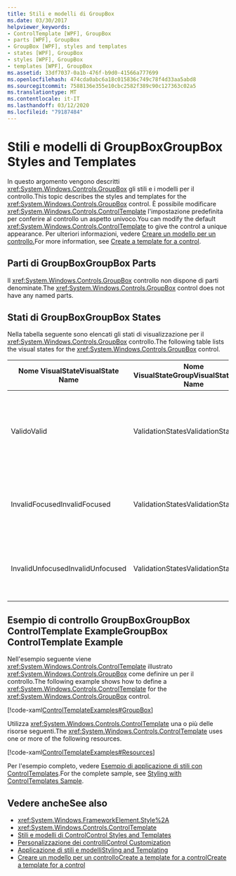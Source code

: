 ```yaml
---
title: Stili e modelli di GroupBox
ms.date: 03/30/2017
helpviewer_keywords:
- ControlTemplate [WPF], GroupBox
- parts [WPF], GroupBox
- GroupBox [WPF], styles and templates
- states [WPF], GroupBox
- styles [WPF], GroupBox
- templates [WPF], GroupBox
ms.assetid: 33df7037-0a1b-476f-b9d0-41566a777699
ms.openlocfilehash: 474cda0abc6a18c015836c749c78f4d33aa5abd8
ms.sourcegitcommit: 7588136e355e10cbc2582f389c90c127363c02a5
ms.translationtype: MT
ms.contentlocale: it-IT
ms.lasthandoff: 03/12/2020
ms.locfileid: "79187484"
---
```

# <a name="groupbox-styles-and-templates"></a><span data-ttu-id="02d60-102">Stili e modelli di GroupBox</span><span class="sxs-lookup"><span data-stu-id="02d60-102">GroupBox Styles and Templates</span></span>
<a name="introduction"></a><span data-ttu-id="02d60-103">In questo argomento vengono descritti <xref:System.Windows.Controls.GroupBox> gli stili e i modelli per il controllo.</span><span class="sxs-lookup"><span data-stu-id="02d60-103">This topic describes the styles and templates for the <xref:System.Windows.Controls.GroupBox> control.</span></span> <span data-ttu-id="02d60-104">È possibile modificare <xref:System.Windows.Controls.ControlTemplate> l'impostazione predefinita per conferire al controllo un aspetto univoco.</span><span class="sxs-lookup"><span data-stu-id="02d60-104">You can modify the default <xref:System.Windows.Controls.ControlTemplate> to give the control a unique appearance.</span></span> <span data-ttu-id="02d60-105">Per ulteriori informazioni, vedere [Creare un modello per un controllo.](../../../desktop-wpf/themes/how-to-create-apply-template.md)</span><span class="sxs-lookup"><span data-stu-id="02d60-105">For more information, see [Create a template for a control](../../../desktop-wpf/themes/how-to-create-apply-template.md).</span></span>  
  
<a name="groupbox_parts"></a>
## <a name="groupbox-parts"></a><span data-ttu-id="02d60-106">Parti di GroupBox</span><span class="sxs-lookup"><span data-stu-id="02d60-106">GroupBox Parts</span></span>  
 <span data-ttu-id="02d60-107">Il <xref:System.Windows.Controls.GroupBox> controllo non dispone di parti denominate.</span><span class="sxs-lookup"><span data-stu-id="02d60-107">The <xref:System.Windows.Controls.GroupBox> control does not have any named parts.</span></span>  
  
<a name="groupbox_states"></a>
## <a name="groupbox-states"></a><span data-ttu-id="02d60-108">Stati di GroupBox</span><span class="sxs-lookup"><span data-stu-id="02d60-108">GroupBox States</span></span>  
 <span data-ttu-id="02d60-109">Nella tabella seguente sono elencati gli stati di visualizzazione per il <xref:System.Windows.Controls.GroupBox> controllo.</span><span class="sxs-lookup"><span data-stu-id="02d60-109">The following table lists the visual states for the <xref:System.Windows.Controls.GroupBox> control.</span></span>  
  
|<span data-ttu-id="02d60-110">Nome VisualState</span><span class="sxs-lookup"><span data-stu-id="02d60-110">VisualState Name</span></span>|<span data-ttu-id="02d60-111">Nome VisualStateGroup</span><span class="sxs-lookup"><span data-stu-id="02d60-111">VisualStateGroup Name</span></span>|<span data-ttu-id="02d60-112">Descrizione</span><span class="sxs-lookup"><span data-stu-id="02d60-112">Description</span></span>|  
|-|-|-|  
|<span data-ttu-id="02d60-113">Valido</span><span class="sxs-lookup"><span data-stu-id="02d60-113">Valid</span></span>|<span data-ttu-id="02d60-114">ValidationStates</span><span class="sxs-lookup"><span data-stu-id="02d60-114">ValidationStates</span></span>|<span data-ttu-id="02d60-115">Il controllo <xref:System.Windows.Controls.Validation> utilizza la <xref:System.Windows.Controls.Validation.HasError%2A?displayProperty=nameWithType> classe e `false`la proprietà associata è .</span><span class="sxs-lookup"><span data-stu-id="02d60-115">The control uses the <xref:System.Windows.Controls.Validation> class and the <xref:System.Windows.Controls.Validation.HasError%2A?displayProperty=nameWithType> attached property is `false`.</span></span>|  
|<span data-ttu-id="02d60-116">InvalidFocused</span><span class="sxs-lookup"><span data-stu-id="02d60-116">InvalidFocused</span></span>|<span data-ttu-id="02d60-117">ValidationStates</span><span class="sxs-lookup"><span data-stu-id="02d60-117">ValidationStates</span></span>|<span data-ttu-id="02d60-118">La <xref:System.Windows.Controls.Validation.HasError%2A?displayProperty=nameWithType> proprietà associata ha `true` il controllo ha lo stato attivo.</span><span class="sxs-lookup"><span data-stu-id="02d60-118">The <xref:System.Windows.Controls.Validation.HasError%2A?displayProperty=nameWithType> attached property is `true` has the control has focus.</span></span>|  
|<span data-ttu-id="02d60-119">InvalidUnfocused</span><span class="sxs-lookup"><span data-stu-id="02d60-119">InvalidUnfocused</span></span>|<span data-ttu-id="02d60-120">ValidationStates</span><span class="sxs-lookup"><span data-stu-id="02d60-120">ValidationStates</span></span>|<span data-ttu-id="02d60-121">La <xref:System.Windows.Controls.Validation.HasError%2A?displayProperty=nameWithType> proprietà associata ha `true` il controllo non ha lo stato attivo.</span><span class="sxs-lookup"><span data-stu-id="02d60-121">The <xref:System.Windows.Controls.Validation.HasError%2A?displayProperty=nameWithType> attached property is `true` has the control does not have focus.</span></span>|  
  
<a name="groupbox_controltemplate_example"></a>
## <a name="groupbox-controltemplate-example"></a><span data-ttu-id="02d60-122">Esempio di controllo GroupBoxGroupBox ControlTemplate Example</span><span class="sxs-lookup"><span data-stu-id="02d60-122">GroupBox ControlTemplate Example</span></span>  
 <span data-ttu-id="02d60-123">Nell'esempio seguente viene <xref:System.Windows.Controls.ControlTemplate> illustrato <xref:System.Windows.Controls.GroupBox> come definire un per il controllo.</span><span class="sxs-lookup"><span data-stu-id="02d60-123">The following example shows how to define a <xref:System.Windows.Controls.ControlTemplate> for the <xref:System.Windows.Controls.GroupBox> control.</span></span>  
  
 [!code-xaml[ControlTemplateExamples#GroupBox](~/samples/snippets/csharp/VS_Snippets_Wpf/ControlTemplateExamples/CS/resources/groupbox.xaml#groupbox)]  
  
 <span data-ttu-id="02d60-124">Utilizza <xref:System.Windows.Controls.ControlTemplate> una o più delle risorse seguenti.</span><span class="sxs-lookup"><span data-stu-id="02d60-124">The <xref:System.Windows.Controls.ControlTemplate> uses one or more of the following resources.</span></span>  
  
 [!code-xaml[ControlTemplateExamples#Resources](~/samples/snippets/csharp/VS_Snippets_Wpf/ControlTemplateExamples/CS/resources/shared.xaml#resources)]  
  
 <span data-ttu-id="02d60-125">Per l'esempio completo, vedere [Esempio di applicazione di stili con ControlTemplates](https://github.com/Microsoft/WPF-Samples/tree/master/Styles%20&%20Templates/IntroToStylingAndTemplating).</span><span class="sxs-lookup"><span data-stu-id="02d60-125">For the complete sample, see [Styling with ControlTemplates Sample](https://github.com/Microsoft/WPF-Samples/tree/master/Styles%20&%20Templates/IntroToStylingAndTemplating).</span></span>  
  
## <a name="see-also"></a><span data-ttu-id="02d60-126">Vedere anche</span><span class="sxs-lookup"><span data-stu-id="02d60-126">See also</span></span>

- <xref:System.Windows.FrameworkElement.Style%2A>
- <xref:System.Windows.Controls.ControlTemplate>
- [<span data-ttu-id="02d60-127">Stili e modelli di Control</span><span class="sxs-lookup"><span data-stu-id="02d60-127">Control Styles and Templates</span></span>](control-styles-and-templates.md)
- [<span data-ttu-id="02d60-128">Personalizzazione dei controlli</span><span class="sxs-lookup"><span data-stu-id="02d60-128">Control Customization</span></span>](control-customization.md)
- [<span data-ttu-id="02d60-129">Applicazione di stili e modelli</span><span class="sxs-lookup"><span data-stu-id="02d60-129">Styling and Templating</span></span>](../../../desktop-wpf/fundamentals/styles-templates-overview.md)
- [<span data-ttu-id="02d60-130">Creare un modello per un controlloCreate a template for a control</span><span class="sxs-lookup"><span data-stu-id="02d60-130">Create a template for a control</span></span>](../../../desktop-wpf/themes/how-to-create-apply-template.md)
